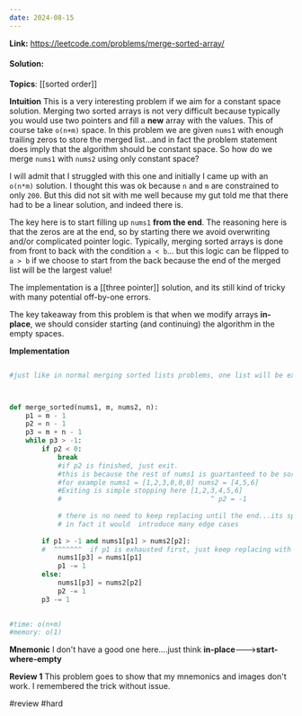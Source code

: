 ```yaml
---
date: 2024-08-15
---
```

**Link:** https://leetcode.com/problems/merge-sorted-array/
#### Solution:

**Topics**: [[sorted order]]

**Intuition**
This is a very interesting problem if we aim for a constant space solution. Merging two sorted arrays is not very difficult because typically you would use two pointers and fill a **new** array with the values. This of course take `o(n+m)` space. In this problem we are given `nums1` with enough trailing zeros to store the merged list...and in fact the problem statement does imply that the algorithm should be constant space. So how do we merge `nums1` with `nums2` using only constant space?

I will admit that I struggled with this one and initially I came up with an `o(n*m)` solution. I thought this was ok because `n` and `m` are constrained to only `200`. But this did not sit with me well because my gut told me that there had to be a linear solution, and indeed there is. 

The key here is to start filling up `nums1` **from the end**. The reasoning here is that the zeros are at the end, so by starting there we avoid overwriting and/or complicated pointer logic. Typically, merging sorted arrays is done from front to back with the condition `a < b`...  but this logic can be flipped to `a > b` if we choose to start from the back because the end of the merged list will be the largest value!

The implementation is a [[three pointer]] solution, and its still kind of tricky with many potential off-by-one errors. 

The key takeaway from this problem is that when we modify arrays **in-place**, we should consider starting (and continuing) the algorithm in the empty spaces. 

**Implementation**
```python

#just like in normal merging sorted lists problems, one list will be exhaused before the other. In this case its a little tricky because we are moving the pointers from right to left and python allows for negative indexing.



def merge_sorted(nums1, m, nums2, n):
	p1 = m - 1
	p2 = n - 1
	p3 = m + n - 1
	while p3 > -1:
		if p2 < 0: 
			break  
			#if p2 is finished, just exit. 
			#this is because the rest of nums1 is guartanteed to be sorted
			#for example nums1 = [1,2,3,0,0,0] nums2 = [4,5,6]
			#Exiting is simple stopping here [1,2,3,4,5,6]
            #                                     ^ p2 = -1
            
            # there is no need to keep replacing until the end...its spurious
            # in fact it would  introduce many edge cases 
            
		if p1 > -1 and nums1[p1] > nums2[p2]: 
		#  ^^^^^^^  if p1 is exhausted first, just keep replacing with p2
			nums1[p3] = nums1[p1]
			p1 -= 1
		else:
			nums1[p3] = nums2[p2]
			p2 -= 1
		p3 -= 1
	

#time: o(n+m)
#memory: o(1)
```

**Mnemonic**
I don't have a good one here....just think   **in-place**--->**start-where-empty**

**Review 1**
This problem goes to show that my mnemonics and images don't work. I remembered the trick without issue. 

#review 
#hard 


